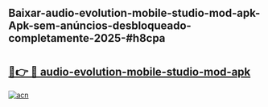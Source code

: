 ## Baixar-audio-evolution-mobile-studio-mod-apk-Apk-sem-anúncios-desbloqueado-completamente-2025-#h8cpa

# <h2><a href="https://ainizakaria.my?title=audio-evolution-mobile-studio-mod-apk&ref=20M">🔗👉 🔴 audio-evolution-mobile-studio-mod-apk</a></h2>

[![acn](https://github.com/user-attachments/assets/0f9c940e-d8b0-45ae-aac7-cd30a18b3e1c)](https://ainizakaria.my?title=audio-evolution-mobile-studio-mod-apk&ref=20M)

